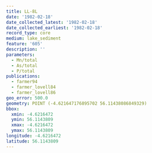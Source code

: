 ```yaml
---
title: LL-8L
date: '1982-02-18'
date_collected_latest: '1982-02-18'
date_collected_earliest: '1982-02-18'
record_type: core
medium: lake_sediment
feature: '605'
description: ''
parameters:
  - Mn/total
  - As/total
  - P/total
publications:
  - farmer94
  - farmer_lovell84
  - farmer_lovell86
geo_error: 500.0
geometry: POINT (-4.621647176895702 56.11438086849329)
bbox:
  xmin: -4.6216472
  ymin: 56.1143809
  xmax: -4.6216472
  ymax: 56.1143809
longitude: -4.6216472
latitude: 56.1143809
---
```

